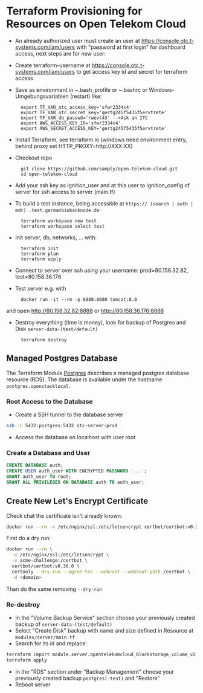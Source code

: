 # Terraform Provisioning for Resources on Open Telekom Cloud

* An already authorized user must create an user at https://console.otc.t-systems.com/iam/users with "password at first login" for dashboard access,
next steps are for new user:


* Create terraform-username at https://console.otc.t-systems.com/iam/users to get access key id and secret for terraform access

* Save as environment in ~\.bash_profile or ~\.bashrc or Windows-Umgebungsvariablen (restart) like:

        export TF_VAR_otc_access_key='sfwr2334c4'
        export TF_VAR_otc_secret_key='gertg245f5435f5ervtrete'
        export TF_VAR_db_passwd='rwevt43' -->Ask an ITC
        export AWS_ACCESS_KEY_ID='sfwr2334c4'
        export AWS_SECRET_ACCESS_KEY='gertg245f5435f5ervtrete'

* Install Terraform, see terraform.io (windows need environment entry, behind proxy set HTTP_PROXY=http://XXX:XX)

* Checkout repo

        git clone https://github.com/samply/open-telekom-cloud.git
        cd open-telekom-cloud

* Add your ssh key as ignition_user and at this user to ignition_config of server for ssh access to server (main.tf)

* To build a test instance, being accessible at `https:// (search | auth | mdr) .test.germanbiobanknode.de`:

        terraform workspace new test
        terraform workspace select test

* Init server, db, networks, ... with:

        terraform init
        terraform plan
        terraform apply
        
* Connect to server over ssh using your username: prod=80.158.32.82, test=80.158.36.176

* Test server e.g. with

        docker run -it --rm -p 8888:8080 tomcat:8.0
        
and open http://80.158.32.82:8888 or http://80.158.36.176:8888


* Destroy everything (time is money), look for backup of Postgres and Disk `server-data-(test/default)`

        terraform destroy


## Managed Postgres Database

The Terraform Module [Postgres][1] describes a managed postgres database resource (RDS). The database is available under the hostname `postgres.openstacklocal`.

### Root Access to the Database 

* Create a SSH tunnel to the database server

```bash
ssh -L 5432:postgres:5432 otc-server-prod
```

* Access the database on localhost with user root

### Create a Database and User

```sql
CREATE DATABASE auth;
CREATE USER auth_user WITH ENCRYPTED PASSWORD '...';
GRANT auth_user TO root;
GRANT ALL PRIVILEGES ON DATABASE auth TO auth_user;
```

## Create New Let's Encrypt Certificate

Check chat the certificate isn't already known:

```bash
docker run --rm -v /etc/nginx/ssl:/etc/letsencrypt certbot/certbot:v0.36.0 certificates
```

First do a dry run:

```bash
docker run --rm \
  -v /etc/nginx/ssl:/etc/letsencrypt \
  -v acme-challenge:/certbot \
  certbot/certbot:v0.36.0 \
  certonly --dry-run --agree-tos --webroot --webroot-path /certbot \
  -d <domain>
```

Than do the same removing `--dry-run`

### Re-destroy

* In the "Volume Backup Service" section choose your previously created backup of `server-data-(test/default)`
* Select "Create Disk" backup with name and size defined in Resource at `modules/server/main.tf`
* Search for its id and replace:

```bash
terraform import module.server.opentelekomcloud_blockstorage_volume_v2.data <id>
terraform apply
```

* In the "RDS" section under "Backup Management" choose your previously created backup `postgres(-test)` and "Restore"
* Reboot server

[1]: <https://github.com/samply/open-telekom-cloud/tree/master/modules/postgres>
